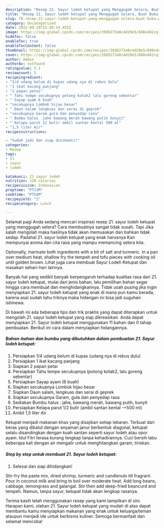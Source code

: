 ```yaml
---
description: "Resep 21. Sayur lodeh ketupat yang Menggugah Selera, Buat Buka Puasa}"
title: "Resep 21. Sayur lodeh ketupat yang Menggugah Selera, Buat Buka Puasa}"
slug: 70-resep-21-sayur-lodeh-ketupat-yang-menggugah-selera-buat-buka-puasa
category: Uncategorized
date: 2022-09-28T15:58:14.455Z
image: https://img-global.cpcdn.com/recipes/39d9273a0c4d29e5/680x482cq70/21-sayur-lodeh-ketupat-foto-resep-utama.jpg
hideToc: false
enableToc: true
enableTocContent: false
thumbnail: https://img-global.cpcdn.com/recipes/39d9273a0c4d29e5/680x482cq70/21-sayur-lodeh-ketupat-foto-resep-utama.jpg
cover: https://img-global.cpcdn.com/recipes/39d9273a0c4d29e5/680x482cq70/21-sayur-lodeh-ketupat-foto-resep-utama.jpg
author: Admin
authorAv: notfound
ratingvalue: 3.1
reviewcount: 3
recipeingredient:
- "1/4 udang belum di kupas udang nya di rebus dulu"
- "1 ikat kacang panjang"
- "2 papan petai"
- " Tahu tempe secukupnya potong kotak2 lalu goreng sebentar"
- " Sayap ayam 6 buah"
- "secukupnya Lombok hijau besar"
- " Daun salam lengkuas dan serai di geprek"
- "secukupnya Garam gula dan penyedap rasa"
- " Bumbu halus  jahe bawang merah bawang putih kunyit"
- " Kelapa parut 12 butir ambil santan kental 500 ml"
- "1,5 liter Air"
recipeinstructions:

- "Sudah jadi dan siap dinikmati!"
categories:
- Resep
tags:
- 21
- sayur
- lodeh

katakunci: 21 sayur lodeh 
nutrition: 220 calories
recipecuisine: Indonesian
preptime: "PT13M"
cooktime: "PT54M"
recipeyield: "1"
recipecategory: Lunch

---
```



Selamat pagi Anda sedang mencari inspirasi resep 21. sayur lodeh ketupat yang menggugah selera? Cara membuatnya sangat tidak susah. Tapi Jika salah mengolah maka hasilnya tidak akan memuaskan dan bahkan tidak sedap. Padahal 21. sayur lodeh ketupat yang enak harusnya Kan mempunyai aroma dan cita rasa yang mampu memancing selera kita.


Optionally, marinate both ingredients with a bit of salt and turmeric. In a pan over medium heat, shallow fry the tempeh and tofu pieces with cooking oil until golden brown. Lihat juga cara membuat Sayur Lodeh Ketupat dan masakan sehari-hari lainnya.

Banyak hal yang sedikit banyak berpengaruh terhadap kualitas rasa dari 21. sayur lodeh ketupat, mulai dari jenis bahan, lalu pemilihan bahan segar hingga cara membuat dan menghidangkannya. Tidak usah pusing jika ingin menyiapkan 21. sayur lodeh ketupat yang enak di mana pun kamu berada, karena asal sudah tahu triknya maka hidangan ini bisa jadi suguhan istimewa.


Di bawah ini ada beberapa tips dan trik praktis yang dapat diterapkan untuk mengolah 21. sayur lodeh ketupat yang siap dikreasikan. Anda dapat menyiapkan 21. Sayur lodeh ketupat menggunakan 11 bahan dan 0 tahap pembuatan. Berikut ini cara dalam menyiapkan hidangannya.

<!--inarticleads1-->

##### Bahan-bahan dan bumbu yang dibutuhkan dalam pembuatan 21. Sayur lodeh ketupat:

1. Persiapkan 1/4 udang belum di kupas (udang nya di rebus dulu)
1. Persiapkan 1 ikat kacang panjang
1. Siapkan 2 papan petai
1. Persiapkan  Tahu tempe secukupnya (potong kotak2, lalu goreng sebentar)
1. Persiapkan  Sayap ayam (6 buah)
1. Siapkan secukupnya Lombok hijau besar
1. Siapkan  Daun salam, lengkuas dan serai di geprek
1. Siapkan secukupnya Garam, gula dan penyedap rasa
1. Sediakan  Bumbu halus : jahe, bawang merah, bawang putih, kunyit
1. Persiapkan  Kelapa parut 1/2 butir (ambil santan kental -+500 ml)
1. Ambil 1,5 liter Air


Ketupat menjadi makanan khas yang disajikan setiap lebaran. Terbuat dari beras yang dibalut dengan anyaman janur berbentuk diagonal, ketupat selalu disandingkan dengan kuah santan seperti sayur lodeh atau opor ayam. Idul Fitri terasa kurang lengkap tanpa kehadirannya. Cuci bersih labu beberapa kali dengan air mengalir untuk menghilangkan garam, tiriskan. 

<!--inarticleads2-->

##### Step by step untuk membuat 21. Sayur lodeh ketupat:


1. Selesai dan siap dihidangkan!

Stir-fry the paste mix, dried shrimp, turmeric and candlenuts till fragrant. Pour in coconut milk and bring to boil over moderate heat. Add long beans, cabbage, lemongrass and galangal. Stir then add deep-fried beancurd and tempeh. Namun, tanpa sayur, ketupat tidak akan lengkap rasanya. 

Terima kasih telah menggunakan resep yang kami tampilkan di sini. Harapan kami, olahan 21. Sayur lodeh ketupat yang mudah di atas dapat membantu kamu menyiapkan makanan yang enak untuk keluarga/teman ataupun menjadi ide untuk berbisnis kuliner. Semoga bermanfaat dan selamat mencoba!
